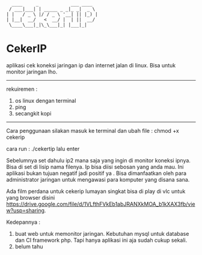 ```
  ____     _            ___ ____  
 / ___|___| | _____ _ _|_ _|  _ \ 
| |   / _ \ |/ / _ \ '__| || |_) |
| |__|  __/   <  __/ |  | ||  __/ 
 \____\___|_|\_\___|_| |___|_|
```
 
# CekerIP

aplikasi cek koneksi jaringan ip dan internet jalan di linux. Bisa untuk monitor jaringan lho.

-----------------------------------
rekuiremen :
1. os linux dengan terminal
2. ping
3. secangkit kopi
-----------------------------------

Cara penggunaan silakan masuk ke terminal dan ubah file :
chmod +x cekerip

cara run : ./cekertip lalu enter

Sebelumnya set dahulu ip2 mana saja yang ingin di monitor koneksi ipnya. Bisa di set di lisip nama filenya.
Ip bisa diisi sebosan yang anda mau. Ini aplikasi bukan tujuan negatif jadi positif ya . Bisa dimanfaatkan oleh para administrator 
jaringan untuk mengawasi para komputer yang disana  sana.

Ada film perdana untuk cekerip lumayan singkat bisa di play di vlc untuk yang browser disini https://drive.google.com/file/d/1VLfthFVkEb1abJRANXkMOA_b1kXAX3fb/view?usp=sharing.

Kedepannya :
1. buat web untuk memonitor jaringan. Kebutuhan mysql untuk database dan CI framework php. Tapi hanya aplikasi ini aja sudah cukup sekali.
2. belum tahu  
